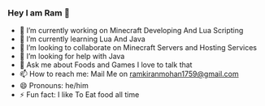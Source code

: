 ### Hey I am Ram 👋


- 🔭 I’m currently working on Minecraft Developing And Lua Scripting
- 🌱 I’m currently learning Lua And Java
- 👯 I’m looking to collaborate on Minecraft Servers and Hosting Services 
- 🤔 I’m looking for help with Java
- 💬 Ask me about Foods and Games I love to talk that 
- 📫 How to reach me: Mail Me on ramkiranmohan1759@gmail.com
- 😄 Pronouns: he/him
- ⚡ Fun fact: I like To Eat food all time 

